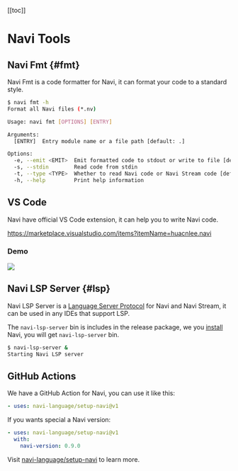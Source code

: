 [[toc]]

# Navi Tools

## Navi Fmt {#fmt}

Navi Fmt is a code formatter for Navi, it can format your code to a standard style.

```bash
$ navi fmt -h
Format all Navi files (*.nv)

Usage: navi fmt [OPTIONS] [ENTRY]

Arguments:
  [ENTRY]  Entry module name or a file path [default: .]

Options:
  -e, --emit <EMIT>  Emit formatted code to stdout or write to file [default: files] [possible values: files, stdout]
  -s, --stdin        Read code from stdin
  -t, --type <TYPE>  Whether to read Navi code or Navi Stream code [default: nv] [possible values: nv, nvs]
  -h, --help         Print help information
```

## VS Code

Navi have official VS Code extension, it can help you to write Navi code.

https://marketplace.visualstudio.com/items?itemName=huacnlee.navi

### Demo

![](https://assets.lbkrs.com/uploads/a74d5351-ad70-4816-bad2-23819c30f881/20230328-114253.gif)

## Navi LSP Server {#lsp}

Navi LSP Server is a [Language Server Protocol] for Navi and Navi Stream, it can be used in any IDEs that support LSP.

The `navi-lsp-server` bin is includes in the release package, we you [install](/installation) Navi, you will get `navi-lsp-server` bin.

```bash
$ navi-lsp-server &
Starting Navi LSP server
```

## GitHub Actions

We have a GitHub Action for Navi, you can use it like this:

```yaml
- uses: navi-language/setup-navi@v1
```

If you wants special a Navi version:

```yml
- uses: navi-language/setup-navi@v1
  with:
    navi-version: 0.9.0
```

Visit [navi-language/setup-navi] to learn more.

[Language Server Protocol]: https://microsoft.github.io/language-server-protocol/
[navi-language/setup-navi]: https://github.com/navi-lang/setup-navi
